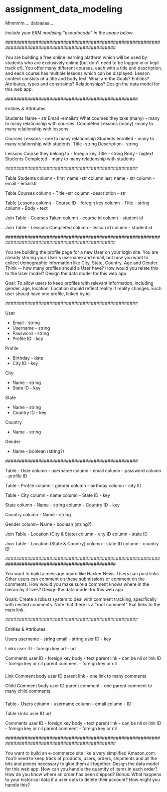 # assignment_data_modeling
Mmmmm.... dataaaaa....

*Include your ERM modeling "pseudocode" in the space below*

################################################################################################

You are building a free online learning platform which will be used by students who are exclusively online (but don't need to be logged in or kept track of). You offer many different courses, each with a title and description, and each course has multiple lessons which can be displayed. Lesson content consists of a title and body text. What are the Goals? Entities? Attributes, types and constraints? Relationships? Design the data model for this web app.

################################################

Entities & Attributes

  Students
    Name - str
    Email -emailstr
    What courses they take (many) - many to many relationship with courses.
    Completed Lessons (many) -many to many relationship with lessons

  Courses
    Lessons - one to many relationship
    Students enrolled - many to many relationship with students.
    Title -string
    Description - string

  Lessons
    Course they belong to - foregin key
    Title - string
    Body - bigtext
    Students Completed - many to many relationship with students

################################################

Table Students
  column - first_name -str
  column last_name - str
  column -email - emailstr

Table Courses
  column - Title -str
  column -description - str

Table Lessons
  column - Course ID - foregin key
  column - Title - string
  column - Body  - text

Join Table - Courses Taken
  column - course id
  column - student id

Join Table - Lessons Completed
  column - lesson id
  column - student id

################################################################################################

You are building the profile page for a new User on your login site. You are already storing your User's username and email, but now you want to collect demographic information like City, State, Country, Age and Gender. Think -- how many profiles should a User have? How would you relate this to the User model? Design the data model for this web app.

Goal: To allow users to keep profiles with relevant information, including gender, age, location. Location should reflect reality if reality changes. Each user should have one profile, linked by id.  

################################################

User
  - Email - string
  - Username - string
  - Password - string
  - Profile ID - key

Profile
  - Birthday - date
  - City ID - key

City
  - Name - string
  - State ID - key

State
  - Name - string
  - Country ID - key

Country
  - Name - string

Gender
  - Name - boolean (string?)

################################################

Table - User
  column - username
  column - email
  column - password
  column - profile ID

Table - Profile
  column - gender
  column - birthday
  column - city ID

Table - City
  column - name
  column - State ID - key

State
  column - Name - string
  column - Country ID - key

Country
  column - Name - string

Gender
  column- Name - boolean (string?)

Join Table - Location (City & State)
  column - city ID
  column - state ID

Join Table - Location (State & Country)
  column - state ID
  column - country ID

################################################################################################

You want to build a message board like Hacker News. Users can post links. Other users can comment on these submissions or comment on the comments. How would you make sure a comment knows where in the hierarchy it lives? Design the data model for this web app.

Goals: Create a robust system to deal with comment tracking, specifically with nested comments. Note that there is a "root comment" that links to the main link.

################################################

Entities & Attributes

Users
  username - string
  email - string
  user ID - key

Links
  user ID - foreign key
  url - url

Comments
  user ID - foreign key
  body - text
  parent link - can be nil or link ID - foreign key or nil
  parent comment - foreign key or nil

#####

Link Comment
  body
  user ID
  parent link - one link to many comments

Child Comment
  body
  user ID
  parent comment - one parent comment to many child comments

#####

Table - Users
  column - username
  column - email
  column - ID

Table Links
  user ID
  url

Comments
  user ID - foreign key
  body - text
  parent link - can be nil or link ID - foreign key or nil
  parent comment - foreign key or nil

 ################################################################################################

 You want to build an e-commerce site like a very simplified Amazon.com. You'll need to keep track of products, users, orders, shipments and all the bits and pieces necessary to glue them all together. Design the data model for this web app. How can you handle the quantity of items in each order? How do you know where an order has been shipped? Bonus: What happens to your historical data if a user opts to delete their account? How might you handle this?